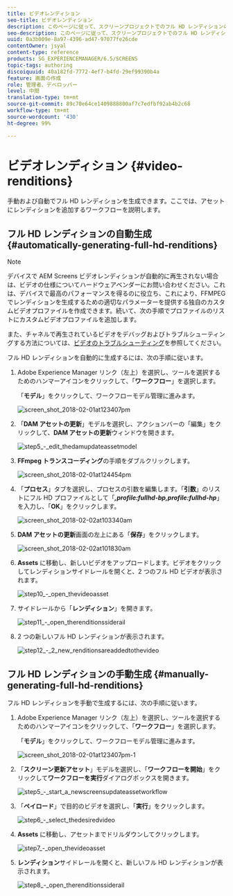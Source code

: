 ```yaml
---
title: ビデオレンディション
seo-title: ビデオレンディション
description: このページに従って、スクリーンプロジェクトでのフル HD レンディションの生成について学びます。
seo-description: このページに従って、スクリーンプロジェクトでのフル HD レンディションの生成について学びます。
uuid: 0a3b009e-8a97-4396-ad47-97077fe26cde
contentOwner: jsyal
content-type: reference
products: SG_EXPERIENCEMANAGER/6.5/SCREENS
topic-tags: authoring
discoiquuid: 40a182fd-7772-4ef7-b4fd-29ef99390b4a
feature: 画面の作成
role: 管理者、デベロッパー
level: 中間
translation-type: tm+mt
source-git-commit: 89c70e64ce1409888800af7c7edfbf92ab4b2c68
workflow-type: tm+mt
source-wordcount: '430'
ht-degree: 99%

---
```



# ビデオレンディション {#video-renditions}

手動および自動でフル HD レンディションを生成できます。ここでは、アセットにレンディションを追加するワークフローを説明します。

## フル HD レンディションの自動生成     {#automatically-generating-full-hd-renditions}

>[!NOTE]
>
>デバイスで AEM Screens ビデオレンディションが自動的に再生されない場合は、ビデオの仕様についてハードウェアベンダーにお問い合わせください。これは、デバイスで最高のパフォーマンスを得るのに役立ち、これにより、FFMPEG でレンディションを生成するための適切なパラメーターを提供する独自のカスタムビデオプロファイルを作成できます。続いて、次の手順でプロファイルのリストにカスタムビデオプロファイルを追加します。
>
>また、チャネルで再生されているビデオをデバッグおよびトラブルシューティングする方法については、[ビデオのトラブルシューティング](troubleshoot-videos.md)を参照してください。

フル HD レンディションを自動的に生成するには、次の手順に従います。

1. Adobe Experience Manager リンク（左上）を選択し、ツールを選択するためのハンマーアイコンをクリックして、「**ワークフロー**」を選択します。

   「**モデル**」をクリックして、ワークフローモデル管理に進みます。

   ![screen_shot_2018-02-01at123407pm](assets/screen_shot_2018-02-01at123407pm.png)

1. 「**DAM アセットの更新**」モデルを選択し、アクションバーの「編集」をクリックして、**DAM アセットの更新**&#x200B;ウィンドウを開きます。

   ![step5_-_edit_thedamupdateassetmodel](assets/step5_-_edit_thedamupdateassetmodel.png)

1. **FFmpeg トランスコーディング**&#x200B;の手順をダブルクリックします。

   ![screen_shot_2018-02-01at124454pm](assets/screen_shot_2018-02-01at124454pm.png)

1. 「**プロセス**」タブを選択し、プロセスの引数を編集します。「**引数**」のリストにフル HD プロファイルとして「***,profile:fullhd-bp,profile:fullhd-hp***」を入力し、「**OK**」をクリックします。

   ![screen_shot_2018-02-02at103340am](assets/screen_shot_2018-02-02at103340am.png)

1. **DAM アセットの更新**&#x200B;画面の左上にある「**保存**」をクリックします。

   ![screen_shot_2018-02-02at101830am](assets/screen_shot_2018-02-02at101830am.png)

1. **Assets** に移動し、新しいビデオをアップロードします。ビデオをクリックしてレンディションサイドレールを開くと、2 つのフル HD ビデオが表示されます。

   ![step10_-_open_thevideoasset](assets/step10_-_open_thevideoasset.png)

1. サイドレールから「**レンディション**」を開きます。

   ![step11_-_open_therenditionssiderail](assets/step11_-_open_therenditionssiderail.png)

1. 2 つの新しいフル HD レンディションが表示されます。

   ![step12_-_2_new_renditionsareaddedtothevideo](assets/step12_-_2_new_renditionsareaddedtothevideo.png)

## フル HD レンディションの手動生成 {#manually-generating-full-hd-renditions}

フル HD レンディションを手動で生成するには、次の手順に従います。

1. Adobe Experience Manager リンク（左上）を選択し、ツールを選択するためのハンマーアイコンをクリックして、「**ワークフロー**」を選択します。

   「**モデル**」をクリックして、ワークフローモデル管理に進みます。

   ![screen_shot_2018-02-01at123407pm-1](assets/screen_shot_2018-02-01at123407pm-1.png)

1. 「**スクリーン更新アセット**」モデルを選択し、「**ワークフローを開始**」をクリックして&#x200B;**ワークフローを実行**&#x200B;ダイアログボックスを開きます。

   ![step5_-_start_a_newscreensupdateassetworkflow](assets/step5_-_start_a_newscreensupdateassetworkflow.png)

1. 「**ペイロード**」で目的のビデオを選択し、「**実行**」をクリックします。

   ![step6_-_select_thedesiredvideo](assets/step6_-_select_thedesiredvideo.png)

1. **Assets** に移動し、アセットまでドリルダウンしてクリックします。

   ![step7_-_open_thevideoasset](assets/step7_-_open_thevideoasset.png)

1. **レンディション**&#x200B;サイドレールを開くと、新しいフル HD レンディションが表示されます。

   ![step8_-_open_therenditionssiderail](assets/step8_-_open_therenditionssiderail.png)

